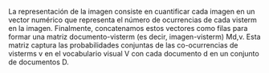La representación de la imagen consiste en cuantificar cada imagen en un vector numérico que representa el número de ocurrencias de cada visterm en la imagen. Finalmente, concatenamos estos vectores como filas para formar una matriz documento-visterm (es decir, imagen-visterm) Md,v. Esta matriz captura las probabilidades conjuntas de las co-ocurrencias de visterms v en el vocabulario visual V con cada documento d en un conjunto de documentos D.